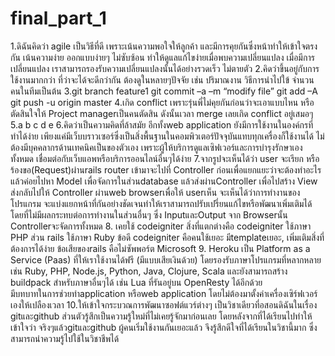 # final_part_1
1.ดิฉันคิดว่า agile เป็นวิธีที่ดี เพราะเน้นความพอใจให้ลูกค้า และมีการคุยกันซึ่งหน้าทำให้เข้าใจตรงกัน เน้นความง่าย ออกแบบง่ายๆ ไม่ซับซ้อน 
ทำให้ดูแลแก้ไขง่ายเมื่อพบความเปลี่ยนแปลง เมื่อมีการเปลี่ยนแปลง เราสามารถรองรับความเปลี่ยนแปลงนั้นได้อย่างรวดเร็ว ไม่ตายตัว
2.คิดว่าขึ้นอยู่กับการใช้งานมากกว่า ที่ว่าจะได้จะดีกว่ากัน ต้องดูในหลายๆปัจจัย เช่น ปริมาณงาน วิธีการนำไปใข้ จำนวนคนในทีมเป็นต้น
3.git branch feature1
  git commit –a –m “modify file”
  git add –A
  git push -u origin master
4.เกิด conflict เพราะรุ่นพี่ไม่คุยกันก่อนว่าจะเอาแบบไหน หรือตัดสินใจให้ Project managerเป็นคนตัดสิน ดังนั้นเวลา merge เลยเกิด conflict อยู่เสมอๆ
5.a b c d e
6.คิดว่าเป็นความคิดที่ล้าสมัย อีกทั้งweb application ยังมีการใช้งานในองค์กรที่ทำได้ง่าย เพียงแค่มีเว็บบราวเซอร์ซึ่งเป็นสิ่งพื้นฐานในคอมพิวเตอร์ปัจจุบันแทบทุกเครื่องก็ใช้งานได้ 
ไม่ต้องมีบุคคลากรด้านเทคนิคเป็นของตัวเอง เพราะผู้ให้บริการดูแลเซิฟเวอร์และการบำรุงรักษาเองทั้งหมด เชื่อมต่อกับเว็บแอพหรือบริการออนไลน์อื่นๆได้ง่าย
7.จากรูปจะเห็นได้ว่า user จะเรียก หรือร้องขอ(Request)ผ่านrails router เข้ามาจะไปที่ Controller ก่อนเพื่อแยกแยะว่าจะต้องทำอะไร แล้วค่อยไปหา Model 
เพื่อจัดการในส่วนdatabase แล้วส่งผ่านController เพื่อไปสร้าง View ส่งกลับไปให้ Controller ผ่านweb browserเพื่อให้ userเห็น จะเห็นได้ว่าการทำงานของโปรแกรม
จะแบ่งแยกหน้าที่กันอย่างชัดเจนทำให้เราสามารถปรับเปรี่ยนแก้ไขหรือพัฒนาเพิ่มเติมได้โดยที่ไม่มีผลกระทบต่อการทำงานในส่วนอื่นๆ ซึ่ง InputและOutput จาก Browserนั้น 
Controllerจะจัดการทั้งหมด
8. เคยใช้ codeigniter สิ่งที่แตกต่างคือ codeigniter ใช้ภาษา PHP  ส่วน rails ใช้ภาษา Ruby 
ข้อดี codeigniter คือคนใช้เยอะ มีtemplateเยอะ, เพิ่มเติมสิ่งที่ต้องการได้ง่าย 
ข้อเสียของrails คือไม่ซัพพอร์ต Microsoft
9. Heroku เป็น Platform as a Service (Paas) ที่ให้เราใช้งานได้ฟรี (มีแบบเสียเงินด้วย) โดยรองรับภาษาโปรแกรมที่หลากหลาย 
เช่น Ruby, PHP, Node.js, Python, Java, Clojure, Scala และยังสามารถสร้าง buildpack สำหรับภาษาอื่นๆได้ เช่น Lua ที่รันอยู่บน OpenResty ได้อีกด้วย  
มีบทบาทในการช่วยทำapplication หรือweb application โดยไม่ต้องมาตั้งค่าเครื่องเซิร์ฟเวอร์เองให้เปลืองเวลา
10.ให้เข้าใจกระบวณการพัฒนาซอฟต์แวร์ต่างๆ  เป็นวิชาเดียวที่อสอนดิฉันในเรื่อง gitและgithub ส่วนตัวรู้สึกเป็นความรู้ใหม่ที่ไม่เคยรู้จักมาก่อนเลย 
โดยหลังจากที่ได้เรียนไปทำให้เข้าใจว่า จริงๆแล้วgitและgithub  ผู้คนเริ่มใช้งานกันเยอะแล้ว จึงรู้สึกดีใจที่ได้เรียนในวิชานี้มาก ซึ่งสามารถนำความรู้ไปใช้ในวิชาชีพได้
